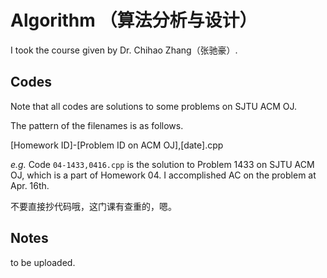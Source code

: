 # Algorithm （算法分析与设计）

I took the course given by Dr. Chihao Zhang（张驰豪）.

## Codes

Note that all codes are solutions to some problems on SJTU ACM OJ.

The pattern of the filenames is as follows.

[Homework ID]-[Problem ID on ACM OJ],[date].cpp

*e.g.*
Code `04-1433,0416.cpp` is the solution to Problem 1433 on SJTU ACM OJ, which is a part of Homework 04. I accomplished AC on the problem at Apr. 16th.

不要直接抄代码哦，这门课有查重的，嗯。

## Notes

to be uploaded.
